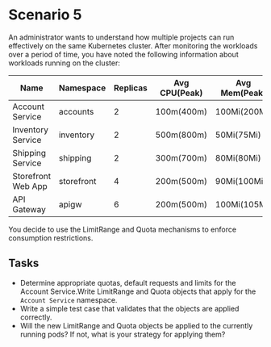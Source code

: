 Scenario 5
==========

An administrator wants to understand how multiple projects can run effectively on the same Kubernetes cluster. After monitoring the workloads over a period of time, you have noted the following information about workloads running on the cluster:

| Name | Namespace | Replicas | Avg CPU(Peak) | Avg Mem(Peak) |
| ---- | --------- | -------- | ------------- | ------------- |
| Account Service | accounts | 2 | 100m(400m) | 100Mi(200Mi) |
| Inventory Service | inventory | 2 | 500m(800m) | 50Mi(75Mi) |
| Shipping Service | shipping | 2 | 300m(700m) | 80Mi(80Mi) |
| Storefront Web App | storefront | 4 | 200m(500m) | 90Mi(100Mi) |
| API Gateway | apigw | 6 | 200m(500m) | 100Mi(105Mi) |

You decide to use the LimitRange and Quota mechanisms to enforce consumption restrictions.

Tasks
-----
- Determine appropriate quotas, default requests and limits for the Account Service.Write LimitRange and Quota objects that apply for the `Account Service` namespace.
- Write a simple test case that validates that the objects are applied correctly.
- Will the new LimitRange and Quota objects be applied to the currently running pods? If not, what is your strategy for applying them?